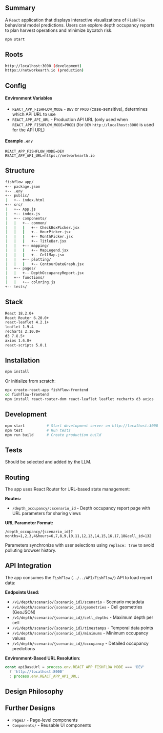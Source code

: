 ## Summary
A `React` application that displays interactive visualizations of `FishFlow` behavioral model predictions. Users can explore depth occupancy reports to plan harvest operations and minimize bycatch risk.

```bash
npm start
```

## Roots
```bash
http://localhost:3000 (development)
https://networkearth.io (production)
```

## Config

#### Environment Variables
- `REACT_APP_FISHFLOW_MODE` - `DEV` or `PROD` (case-sensitive), determines which API URL to use
- `REACT_APP_API_URL` - Production API URL (only used when `REACT_APP_FISHFLOW_MODE=PROD`) (for `DEV` `http://localhost:8000` is used for the API URL)

#### Example `.env`
```
REACT_APP_FISHFLOW_MODE=DEV
REACT_APP_API_URL=https://networkearth.io
```

## Structure
```bash
fishflow_app/
+-- package.json
+-- .env
+-- public/
|   +-- index.html
+-- src/
|   +-- App.js
|   +-- index.js
|   +-- components/
|   |   +-- common/
|   |   |   +-- CheckBoxPicker.jsx
|   |   |   +-- HourPicker.jsx
|   |   |   +-- MonthPicker.jsx
|   |   |   +-- TitleBar.jsx
|   |   +-- mapping/
|   |   |   +-- MapLegend.jsx
|   |   |   +-- CellMap.jsx
|   |   +-- plotting/
|   |   |   +-- ContourDateGraph.jsx
|   +-- pages/
|   |   +-- DepthOccupancyReport.jsx
|   +-- functions/
|   |   +-- coloring.js
+-- tests/
```

## Stack
```bash
React 18.2.0+
React Router 6.20.0+
react-leaflet 4.2.1+
leaflet 1.9.4
recharts 2.10.0+
d3 7.8.5+
axios 1.6.0+
react-scripts 5.0.1
```

## Installation
```bash
npm install
```

Or initialize from scratch:
```bash
npx create-react-app fishflow-frontend
cd fishflow-frontend
npm install react-router-dom react-leaflet leaflet recharts d3 axios
```

## Development
```bash
npm start          # Start development server on http://localhost:3000
npm test           # Run tests
npm run build      # Create production build
```

## Tests
Should be selected and added by the LLM.

## Routing
The app uses React Router for URL-based state management:

**Routes:**
- `/depth_occupancy/:scenario_id` - Depth occupancy report page with URL parameters for sharing views

**URL Parameter Format:**
```
/depth_occupancy/{scenario_id}?months=1,2,3,4&hours=6,7,8,9,10,11,12,13,14,15,16,17,18&cell_id=132
```

Parameters synchronize with user selections using `replace: true` to avoid polluting browser history.

## API Integration
The app consumes the `FishFlow` (`../../API/FishFlow/`) API to load report data:

**Endpoints Used:**
- `/v1/depth/scenario/{scenario_id}/scenario` - Scenario metadata
- `/v1/depth/scenario/{scenario_id}/geometries` - Cell geometries (GeoJSON)
- `/v1/depth/scenario/{scenario_id}/cell_depths` - Maximum depth per cell
- `/v1/depth/scenario/{scenario_id}/timestamps` - Temporal data points
- `/v1/depth/scenario/{scenario_id}/minimums` - Minimum occupancy values
- `/v1/depth/scenario/{scenario_id}/occupancy` - Detailed occupancy predictions

**Environment-Based URL Resolution:**
```jsx
const apiBaseUrl = process.env.REACT_APP_FISHFLOW_MODE === 'DEV'
  ? 'http://localhost:8000'
  : process.env.REACT_APP_API_URL;
```

## Design Philosophy

## Further Designs
- `Pages/` - Page-level components
- `Components/` - Reusable UI components
